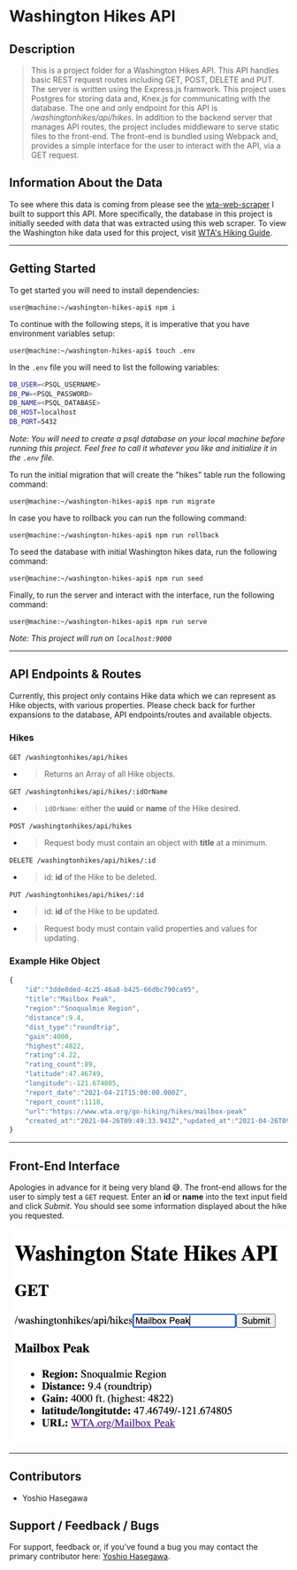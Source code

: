 # Washington Hikes API


## Description
> This is a project folder for a Washington Hikes API.
> This API handles basic REST request routes including GET, POST, DELETE and PUT.
> The server is written using the Express.js framwork.
> This project uses Postgres for storing data and, 
> Knex.js for communicating with the database.
> The one and only endpoint for this API is */washingtonhikes/api/hikes*.
> In addition to the backend server that manages API routes, the project includes middleware
> to serve static files to the front-end. The front-end is bundled using Webpack and, 
> provides a simple interface for the user to interact with the API, via a GET request.


## Information About the Data
To see where this data is coming from please see the [wta-web-scraper](https://github.com/yoshiohasegawa/wta-scraper) I built to support this API. More specifically, the database in this project is initially seeded with data that was extracted using this web scraper. To view the Washington hike data used for this project, visit [WTA's Hiking Guide](https://www.wta.org/go-outside/hikes).

___
## Getting Started

To get started you will need to install dependencies:
```console
user@machine:~/washington-hikes-api$ npm i 
```

To continue with the following steps, it is imperative that you have environment variables setup:
```console
user@machine:~/washington-hikes-api$ touch .env
```
In the `.env` file you will need to list the following variables:
```bash
DB_USER=<PSQL_USERNAME>
DB_PW=<PSQL_PASSWORD>
DB_NAME=<PSQL_DATABASE>
DB_HOST=localhost
DB_PORT=5432
```
*Note: You will need to create a psql database on your local machine before running this project. Feel free to call it whatever you like and initialize it in the `.env` file.*

To run the initial migration that will create the "hikes" table run the following command:
```console
user@machine:~/washington-hikes-api$ npm run migrate
```

In case you have to rollback you can run the following command: 
```console
user@machine:~/washington-hikes-api$ npm run rollback
```

To seed the database with initial Washington hikes data, run the following command:
```console
user@machine:~/washington-hikes-api$ npm run seed
```

Finally, to run the server and interact with the interface, run the following command:
```console
user@machine:~/washington-hikes-api$ npm run serve
```
*Note: This project will run on `localhost:9000`*

___
## API Endpoints & Routes
Currently, this project only contains Hike data which we can represent as Hike objects, with various properties. Please check back for further expansions to the database, API endpoints/routes and available objects.

### Hikes
```GET /washingtonhikes/api/hikes```
- > Returns an Array of all Hike objects.

```GET /washingtonhikes/api/hikes/:idOrName```
- > `idOrName`: either the **uuid** or **name** of the Hike desired.  

```POST /washingtonhikes/api/hikes```
- > Request body must contain an object with **title** at a minimum.

```DELETE /washingtonhikes/api/hikes/:id```
- > id: **id** of the Hike to be deleted.

```PUT /washingtonhikes/api/hikes/:id```
- > id: **id** of the Hike to be updated.  
- > Request body must contain valid properties and values for updating.  

### Example Hike Object
```js
{
    "id":"3dde0ded-4c25-46a8-b425-66dbc790ca95",
    "title":"Mailbox Peak",
    "region":"Snoqualmie Region",
    "distance":9.4,
    "dist_type":"roundtrip",
    "gain":4000,
    "highest":4822,
    "rating":4.22,
    "rating_count":89,
    "latitude":47.46749,
    "longitude":-121.674805,
    "report_date":"2021-04-21T15:00:00.000Z",
    "report_count":1118,
    "url":"https://www.wta.org/go-hiking/hikes/mailbox-peak"
    "created_at":"2021-04-26T09:49:33.943Z","updated_at":"2021-04-26T09:49:33.943Z"
}
```
___
## Front-End Interface
Apologies in advance for it being very bland 😅. The front-end allows for the user to simply test a `GET` request. Enter an **id** or **name** into the text input field and click *Submit*. You should see some information displayed about the hike you requested.

![Washington Hikes API User Interface](imgs/WashingtonHikesApiUI.png)
___
## Contributors
* Yoshio Hasegawa


## Support / Feedback / Bugs
For support, feedback or, if you've found a bug you may contact the primary contributor here: [Yoshio Hasegawa](mailto:yoshio.seisuke.hasegawa@gmail.com).
